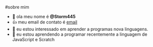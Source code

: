 #sobre mim
- 👋 ola meu nome é **@Storm445**
- :+1: meu email de contato é [email](Daniel.fritzen@escola.pr.gov.br)
- 👀 eu estou interessado em aprender a programas nova linguagens.
- 🌱 eu estou aprendendo a programar recentemente a linguagem de JavaScript e Scratch



